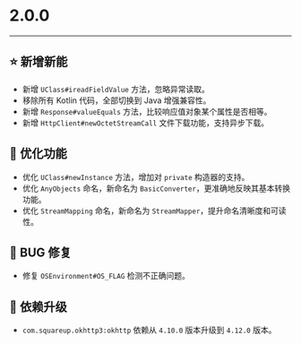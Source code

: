 # 2.0.0

---------------------

## ⭐ 新增新能

- 新增 `UClass#ireadFieldValue` 方法，忽略异常读取。
- 移除所有 Kotlin 代码，全部切换到 Java 增强兼容性。
- 新增 `Response#valueEquals` 方法，比较响应值对象某个属性是否相等。
- 新增 `HttpClient#newOctetStreamCall` 文件下载功能，支持异步下载。

## 👻 优化功能

- 优化 `UClass#newInstance` 方法，增加对 `private` 构造器的支持。
- 优化 `AnyObjects` 命名，新命名为 `BasicConverter`，更准确地反映其基本转换功能。
- 优化 `StreamMapping` 命名，新命名为 `StreamMapper`，提升命名清晰度和可读性。

## 🐞 BUG 修复

- 修复 `OSEnvironment#OS_FLAG` 检测不正确问题。

## 🔨 依赖升级

- `com.squareup.okhttp3:okhttp` 依赖从 `4.10.0` 版本升级到 `4.12.0` 版本。